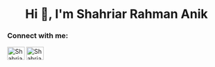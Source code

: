 <h1 align="center">Hi 👋, I'm Shahriar Rahman Anik</h1>
<!--<h3 align="center">A passionate Full-Stack developer from Bangladesh</h3> -->



<!--
**AbtahiHasan/AbtahiHasan** is a ✨ _special_ ✨ repository because its `README.md` (this file) appears on your GitHub profile.

Here are some ideas to get you started:

- 🔭 I’m currently working on ...
- 🌱 I’m currently learning ...
- 👯 I’m looking to collaborate on ...
- 🤔 I’m looking for help with ...
- 💬 Ask me about ...
- 📫 How to reach me: ...
- 😄 Pronouns: ...
- ⚡ Fun fact: ...
-->

<h3 align="left">Connect with me:</h3>
<p align="left">

<a href="https://www.linkedin.com/in/shariar-rahman-anik-543b47267/" target="blank"><img align="center" src="https://raw.githubusercontent.com/rahuldkjain/github-profile-readme-generator/master/src/images/icons/Social/linked-in-alt.svg" alt="Shahriar Rahman" height="30" width="40" /></a>
<a href="https://www.facebook.com/sr.anik10" target="blank"><img align="center" src="https://raw.githubusercontent.com/rahuldkjain/github-profile-readme-generator/master/src/images/icons/Social/facebook.svg" alt="Shahriar Rahman" height="30" width="40" /></a>
</p>
<img src="https://drive.google.com/file/d/1J-1VETyzN9_0blx4vBAwlxejK9rCDZWK/view" alt="" srcset="">

